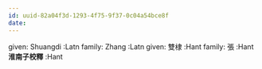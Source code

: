 ```yaml
---
id: uuid-82a04f3d-1293-4f75-9f37-0c04a54bce8f
date: 
---
```


given: Shuangdi :Latn
family: Zhang :Latn
given: 雙棣 :Hant
family: 張 :Hant
**淮南子校釋** :Hant